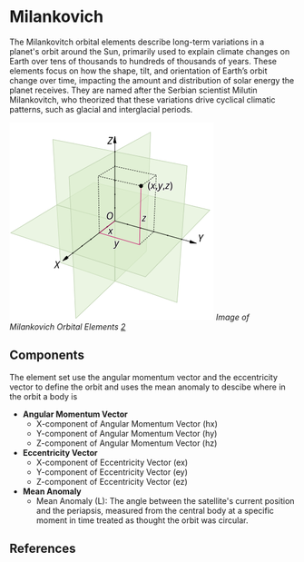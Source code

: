 # Milankovich

The Milankovitch orbital elements describe long-term variations in a planet's orbit around the Sun, primarily used to explain climate changes on Earth over tens of thousands to hundreds of thousands of years. These elements focus on how the shape, tilt, and orientation of Earth’s orbit change over time, impacting the amount and distribution of solar energy the planet receives. They are named after the Serbian scientist Milutin Milankovitch, who theorized that these variations drive cyclical climatic patterns, such as glacial and interglacial periods.

![image](../assets/cartesian.png)
*Image of Milankovich Orbital Elements [2]*

## Components
The element set use the angular momentum vector and the eccentricity vector to define the orbit and uses the mean anomaly to descibe where in the orbit a body is
* **Angular Momentum Vector**
    * X-component of Angular Momentum Vector (hx) 
    * Y-component of Angular Momentum Vector (hy)
    * Z-component of Angular Momentum Vector (hz)
* **Eccentricity Vector**
    * X-component of Eccentricity Vector (ex)
    * Y-component of Eccentricity Vector (ey)
    * Z-component of Eccentricity Vector (ez)
* **Mean Anomaly**
    * Mean Anomaly (L): The angle between the satellite's current position and the periapsis, measured from the central body at a specific moment in time treated as thought the orbit was circular.

## References
[1]: https://www.researchgate.net/publication/263032883_On_the_Milankovitch_orbital_elements_for_perturbed_Keplerian_motion#fullTextFileContent
[2]: https://www.researchgate.net/publication/338021512_Utilizing_Maximum_Entropy_Spectral_Analysis_MESA_to_identify_Milankovitch_cycles_in_Lower_Member_of_Miocene_Zhujiang_Formation_in_north_slope_of_Baiyun_Sag_Pearl_River_Mouth_Basin_South_China_Sea
